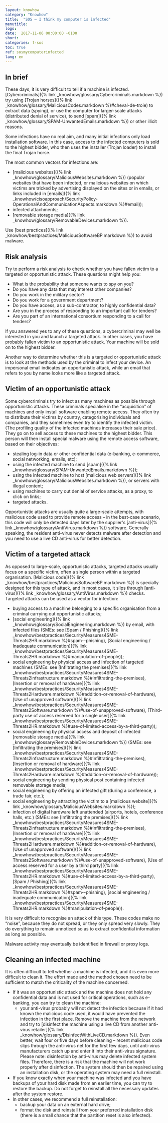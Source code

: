```yaml
---
layout: knowhow
category: "Knowhow"
title:  "SOS – I think my computer is infected"
menutitle:
logo:
date:  2017-11-06 00:00:00 +0100
short:
categories: f-sos
toc: true
ref: sosmycomputerinfected
lang: en
---
```


## In brief
These days, it is very difficult to tell if a machine is infected. [Cybercriminals]({% link _knowhow/glossary/Cybercriminals.markdown %}) try using [Trojan horses]({% link _knowhow/glossary/MaliciousCodes.markdown %}#cheval-de-troie) to extract data (spying), or use the computer for larger-scale attacks (distributed denial of service), to send [spam]({% link _knowhow/glossary/SPAM-UnwantedEmails.markdown %}) or other illicit reasons.

Some infections have no real aim, and many initial infections only load installation software. In this case, access to the infected computers is sold to the highest bidder, who then uses the installer (Trojan loader) to install the final Trojan horse.

The most common vectors for infections are:

* [malicious websites]({% link _knowhow/glossary/MaliciousWebsites.markdown %}) (popular websites that have been infected, or malicious websites on which victims are tricked by advertising displayed on the sites or in emails, or links included in [emails]({% link _knowhow/cisoapproach/SecurityPolicy-OperationalAndCommunicationAspects.markdown %}#email));
* infected attachments;
* [removable storage media]({% link _knowhow/glossary/RemovableDevices.markdown %}).

Use [best practices]({% link _knowhow/bestpractices/MaliciousSoftwareBP.markdown %}) to avoid malware.

## Risk analysis
Try to perform a risk analysis to check whether you have fallen victim to a targeted or opportunistic attack. These questions might help you:

* What is the probability that someone wants to spy on you?
* Do you have any data that may interest other companies?
* Do you work in the military sector?
* Do you work for a government department?
* Do you have access, as a sub-contractor, to highly confidential data?
* Are you in the process of responding to an important call for tenders?
* Are you part of an international consortium responding to a call for tenders?

If you answered yes to any of these questions, a cybercriminal may well be interested in you and launch a targeted attack. In other cases, you have probably fallen victim to an opportunistic attack. Your machine will be sold on to the highest bidder.

Another way to determine whether this is a targeted or opportunistic attack is to look at the methods used by the criminal to infect your device. An impersonal email indicates an opportunistic attack, while an email that refers to you by name looks more like a targeted attack.

## Victim of an opportunistic attack
Some cybercriminals try to infect as many machines as possible through opportunistic attacks. These criminals specialise in the “acquisition” of machines and only install software enabling remote access. They often try to distribute their victims by country, categorising individuals and companies, and they sometimes even try to identify the infected victim. (The profiling quality of the infected machines increases their sale price). They go on to sell access to these machines to the highest bidder. This person will then install special malware using the remote access software, based on their objectives:

* stealing log-in data or other confidential data (e-banking, e-commerce, social networking, emails, etc);
* using the infected machine to send [spam]({% link _knowhow/glossary/SPAM-UnwantedEmails.markdown %});
* using the infected machine to host [malicious web servers]({% link _knowhow/glossary/MaliciousWebsites.markdown %}), or servers with illegal content;
* using machines to carry out denial of service attacks, as a proxy, to click on links;
* targeted attacks.

Opportunistic attacks are usually quite a large-scale attempts, with malicious code used to provide remote access – in the best-case scenario, this code will only be detected days later by the supplier's [anti-virus]({% link _knowhow/glossary/AntiVirus.markdown %}) software. Generally speaking, the resident anti-virus never detects malware after detection and you need to use a live CD anti-virus for better detection.

## Victim of a targeted attack
As opposed to large-scale, opportunistic attacks, targeted attacks usually focus on a specific victim, often a single person within a targeted organisation. [Malicious code]({% link _knowhow/bestpractices/MaliciousSoftwareBP.markdown %}) is specially designed for this type of attack, and in most cases, it slips through [anti-virus]({% link _knowhow/glossary/AntiVirus.markdown %}) checks. Targeted attacks can be used as a vector for infection:

* buying access to a machine belonging to a specific organisation from a criminal carrying out opportunistic attacks;
* [social engineering]({% link _knowhow/glossary/SocialEngineering.markdown %}) by email, with infected files (SMEs: see [Spam / Phishing]({% link _knowhow/bestpractices/SecurityMeasures4SME-Threats2HR.markdown %}#spam--phishing), [Social engineering / Inadequate communication]({% link _knowhow/bestpractices/SecurityMeasures4SME-Threats2HR.markdown %}#manipulation-of-people));
* social engineering by physical access and infection of targeted machines (SMEs: see [Infiltrating the premises]({% link _knowhow/bestpractices/SecurityMeasures4SME-Threats2Infrastructure.markdown %}#infiltrating-the-premises), [Insertion or removal of hardware]({% link _knowhow/bestpractices/SecurityMeasures4SME-Threats2Hardware.markdown %}#addition-or-removal-of-hardware), [Use of unapproved software]({% link _knowhow/bestpractices/SecurityMeasures4SME-Threats2Software.markdown %}#use-of-unapproved-software), [Third-party use of access reserved for a single user]({% link _knowhow/bestpractices/SecurityMeasures4SME-Threats2HR.markdown %}#use-of-limited-access-by-a-third-party));
* social engineering  by physical access and deposit of infected [removable storage media]({% link _knowhow/glossary/RemovableDevices.markdown %}) (SMEs: see [Infiltrating the premises]({% link _knowhow/bestpractices/SecurityMeasures4SME-Threats2Infrastructure.markdown %}#infiltrating-the-premises), [Insertion or removal of hardware]({% link _knowhow/bestpractices/SecurityMeasures4SME-Threats2Hardware.markdown %}#addition-or-removal-of-hardware));
* social engineering by sending physical post containing infected removable storage media;
* social engineering by offering an infected gift (during a conference, a trade fair, etc.);
* social engineering by attracting the victim to a [malicious website]({% link _knowhow/glossary/MaliciousWebsites.markdown %});
* infection of digital hardware left unattended (airports, hotels, conference halls, etc.) (SMEs: see [Infiltrating the premises]({% link _knowhow/bestpractices/SecurityMeasures4SME-Threats2Infrastructure.markdown %}#infiltrating-the-premises), [Insertion or removal of hardware]({% link _knowhow/bestpractices/SecurityMeasures4SME-Threats2Hardware.markdown %}#addition-or-removal-of-hardware), [Use of unapproved software]({% link _knowhow/bestpractices/SecurityMeasures4SME-Threats2Software.markdown %}#use-of-unapproved-software), [Use of access reserved for a user by a third party]({% link _knowhow/bestpractices/SecurityMeasures4SME-Threats2HR.markdown %}#use-of-limited-access-by-a-third-party), [Spam / Phishing]({% link _knowhow/bestpractices/SecurityMeasures4SME-Threats2HR.markdown %}#spam--phishing), [social engineering / inadequate communication]({% link _knowhow/bestpractices/SecurityMeasures4SME-Threats2HR.markdown %}#manipulation-of-people)).

It is very difficult to recognise an attack of this type. These codes make no “noise”, because they do not spread, or they only spread very slowly. They do everything to remain unnoticed so as to extract confidential information as long as possible.

Malware activity may eventually be identified in firewall or proxy logs.

## Cleaning an infected machine
It is often difficult to tell whether a machine is infected, and it is even more difficult to clean it. The effort made and the method chosen need to be sufficient to match the criticality of the machine concerned.

* If it was an opportunistic attack and the machine does not hold any confidential data and is not used for critical operations, such as e-banking, you can try to clean the machine:
  * your anti-virus probably will not detect the infection because if it had known the malicious code used, it would have prevented the infection in the first place. Remove the machine from the network and try to [disinfect the machine using a live CD from another anti-virus retailer]({% link _knowhow/glossary/DisinfectWithLiveCD.markdown %}). Even better, wait four or five days before cleaning – recent malicious code slips through the anti-virus net for the first few days, until anti-virus manufacturers catch up and enter it into their anti-virus signature. Please note: disinfection by anti-virus may delete infected system files. Therefore, there is a risk that the machine will not work properly after disinfection. The system should then be repaired using an installation disk, or the operating system may need a full reinstall.
* If you know exactly when your machine was infected and you have backups of your hard disk made from an earlier time, you can try to restore the backup. Do not forget to reinstall all the necessary updates after the system restore.
* In other cases, we recommend a full reinstallation:
  * backup your data on an external hard drive;
  * format the disk and reinstall from your preferred installation disk (there is a small chance that the partition reset is also infected).
